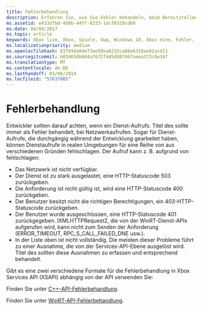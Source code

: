 ```yaml
---
title: Fehlerbehandlung
description: Erfahren Sie, wie Sie Fehler behandeln, beim Bereitstellen einer Xbox Live-Dienst aufrufen.
ms.assetid: e433dfbd-488b-44ff-8333-1dcf0329cd60
ms.date: 04/04/2017
ms.topic: article
keywords: Xbox live, Xbox, Spiele, Uwp, Windows 10, Xbox eine, Fehler, Dienstaufruf
ms.localizationpriority: medium
ms.openlocfilehash: 637b9da84ef3ae50ea6235ca86e6318ae62acd11
ms.sourcegitcommit: b034650b684a767274d5d88746faeea373c8e34f
ms.translationtype: MT
ms.contentlocale: de-DE
ms.lasthandoff: 03/06/2019
ms.locfileid: "57637005"
---
```

# <a name="error-handling"></a>Fehlerbehandlung

Entwickler sollten darauf achten, wenn ein Dienst-Aufrufs. Titel des sollte immer als Fehler behandelt, bei Netzwerkaufrufen. Sogar für Dienst-Aufrufe, die durchgängig während der Entwicklung gearbeitet haben, können Dienstaufrufe in realen Umgebungen für eine Reihe von aus verschiedenen Gründen fehlschlagen. Der Aufruf kann z. B. aufgrund von fehlschlagen:

* Das Netzwerk ist nicht verfügbar.
* Der Dienst ist zu stark ausgelastet, eine HTTP-Statuscode 503 zurückgeben.
* Die Anforderung ist nicht gültig ist, wird eine HTTP-Statuscode 400 zurückgeben.
* Der Benutzer besitzt nicht die richtigen Berechtigungen, ein 403-HTTP-Statuscode zurückgeben.
* Der Benutzer wurde ausgeschlossen, eine HTTP-Statuscode 401 zurückgegeben.
IXMLHTTPRequest2, die von der WinRT-Dienst-APIs aufgerufen wird, kann nicht zum Senden der Anforderung (ERROR_TIMEOUT, RPC_S_CALL_FAILED_DNE usw.).
* In der Liste oben ist nicht vollständig. Die meisten dieser Probleme führt zu einer Ausnahme, die von der Services-API-Ebene ausgelöst wird. Titel des sollten diese Ausnahmen zu erfassen und entsprechend behandelt.

Gibt es eine zwei verschiedene Formate für die Fehlerbehandlung in Xbox Services API (XSAPI) abhängig von der API verwenden Sie:

Finden Sie unter [C++-API-Fehlerbehandlung](error-handling-cpp.md).

Finden Sie unter [WinRT-API-Fehlerbehandlung](error-handling-winrt.md).
